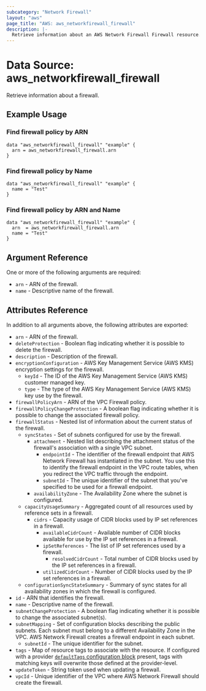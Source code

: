 ```yaml
---
subcategory: "Network Firewall"
layout: "aws"
page_title: "AWS: aws_networkfirewall_firewall"
description: |-
  Retrieve information about an AWS Network Firewall Firewall resource.
---
```


# Data Source: aws\_networkfirewall\_firewall

Retrieve information about a firewall.

## Example Usage

### Find firewall policy by ARN

```hcl
data "aws_networkfirewall_firewall" "example" {
  arn = aws_networkfirewall_firewall.arn
}
```

### Find firewall policy by Name

```hcl
data "aws_networkfirewall_firewall" "example" {
  name = "Test"
}
```

### Find firewall policy by ARN and Name

```hcl
data "aws_networkfirewall_firewall" "example" {
  arn  = aws_networkfirewall_firewall.arn
  name = "Test"
}
```

## Argument Reference

One or more of the following arguments are required:

* `arn` - ARN of the firewall.
* `name` - Descriptive name of the firewall.

## Attributes Reference

In addition to all arguments above, the following attributes are exported:

* `arn` - ARN of the firewall.
* `deleteProtection` - Boolean flag indicating whether it is possible to delete the firewall.
* `description` - Description of the firewall.
* `encryptionConfiguration` - AWS Key Management Service (AWS KMS) encryption settings for the firewall.
  * `keyId` - The ID of the AWS Key Management Service (AWS KMS) customer managed key.
  * `type` - The type of the AWS Key Management Service (AWS KMS) key use by the firewall.
* `firewallPolicyArn` - ARN of the VPC Firewall policy.
* `firewallPolicyChangeProtection` - A boolean flag indicating whether it is possible to change the associated firewall policy.
* `firewallStatus` - Nested list of information about the current status of the firewall.
  * `syncStates` - Set of subnets configured for use by the firewall.
    * `attachment` - Nested list describing the attachment status of the firewall's association with a single VPC subnet.
      * `endpointId` - The identifier of the firewall endpoint that AWS Network Firewall has instantiated in the subnet. You use this to identify the firewall endpoint in the VPC route tables, when you redirect the VPC traffic through the endpoint.
      * `subnetId` - The unique identifier of the subnet that you've specified to be used for a firewall endpoint.
    * `availabilityZone` - The Availability Zone where the subnet is configured.
  * `capacityUsageSummary` - Aggregated count of all resources used by reference sets in a firewall.
    * `cidrs` - Capacity usage of CIDR blocks used by IP set references in a firewall.
      * `availableCidrCount` - Available number of CIDR blocks available for use by the IP set references in a firewall.
      * `ipSetReferences` - The list of IP set references used by a firewall.
        * `resolvedCidrCount` - Total number of CIDR blocks used by the IP set references in a firewall.
      * `utilizedCidrCount` - Number of CIDR blocks used by the IP set references in a firewall.
  * `configurationSyncStateSummary` - Summary of sync states for all availability zones in which the firewall is configured.
* `id` - ARN that identifies the firewall.
* `name` - Descriptive name of the firewall.
* `subnetChangeProtection` - A boolean flag indicating whether it is possible to change the associated subnet(s).
* `subnetMapping` - Set of configuration blocks describing the public subnets. Each subnet must belong to a different Availability Zone in the VPC. AWS Network Firewall creates a firewall endpoint in each subnet.
  * `subnetId` - The unique identifier for the subnet.
* `tags` - Map of resource tags to associate with the resource. If configured with a provider [`defaultTags` configuration block](/docs/providers/aws/index.html#default_tags-configuration-block) present, tags with matching keys will overwrite those defined at the provider-level.
* `updateToken` - String token used when updating a firewall.
* `vpcId` - Unique identifier of the VPC where AWS Network Firewall should create the firewall.

